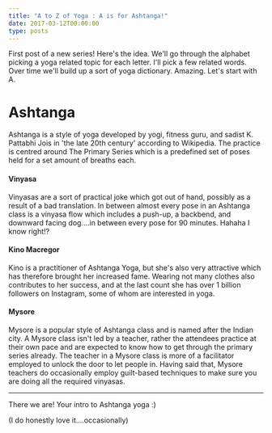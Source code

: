 ```yaml
---
title: "A to Z of Yoga : A is for Ashtanga!"
date: 2017-03-12T00:00:00
type: posts
---
```

First post of a new series! Here's the idea. We'll go through the alphabet picking a yoga related topic for each letter. I'll pick a few related words. Over time we'll build up a sort of yoga dictionary. Amazing. Let's start with A.
<h1>Ashtanga</h1>
Ashtanga is a style of yoga developed by yogi, fitness guru, and sadist K. Pattabhi Jois in 'the late 20th century' according to Wikipedia. The practice is centred around The Primary Series which is a predefined set of poses held for a set amount of breaths each.
<h4>Vinyasa</h4>
Vinyasas are a sort of practical joke which got out of hand, possibly as a result of a bad translation. In between almost every pose in an Ashtanga class is a vinyasa flow which includes a push-up, a backbend, and downward facing dog....in between every pose for 90 minutes. Hahaha I know right!?
<h4>Kino Macregor</h4>
Kino is a practitioner of Ashtanga Yoga, but she's also very attractive which has therefore brought her increased fame. Wearing not many clothes also contributes to her success, and at the last count she has over 1 billion followers on Instagram, some of whom are interested in yoga.
<h4>Mysore</h4>
Mysore is a popular style of Ashtanga class and is named after the Indian city. A Mysore class isn't led by a teacher, rather the attendees practice at their own pace and are expected to know how to get through the primary series already. The teacher in a Mysore class is more of a facilitator employed to unlock the door to let people in. Having said that, Mysore teachers do occasionally employ guilt-based techniques to make sure you are doing all the required vinyasas.

<hr />

There we are! Your intro to Ashtanga yoga :)

(I do honestly love it....occasionally)
